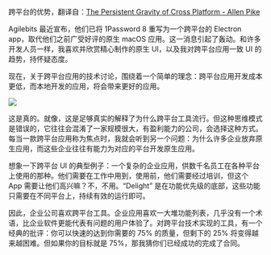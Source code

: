 跨平台的优势，翻译自：[The Persistent Gravity of Cross Platform - Allen Pike](https://allenpike.com/2021/gravity-of-cross-platform-apps)



Agilebits 最近宣布，他们已将 1Password 8 重写为一个跨平台的 Electron app，取代他们之前广受好评的原生 macOS 应用。这一消息引起了轰动。和许多开发人员一样，我喜欢并欣赏精心制作的原生 UI，以及我对跨平台应用一致 UI 的趋势，持怀疑态度。



现在，关于跨平台应用的技术讨论，围绕着一个简单的理念：跨平台应用开发成本更低，而本地开发的应用，将会带来更好的应用。



![](https://allenpike.com/images/2021/good-cheap-scale.png)



这是真的。就像，这是足够真实的解释了为什么跨平台工具流行。但这种思维模式是错误的，它往往会混淆了一家规模很大，有盈利能力的公司，会选择这种方式。每当一款跨平台应用称为焦点时，我就会听到另一个问题：为什么许多企业放弃原生应用，而这些企业往往有能力为对应的平台开发原生应用。



想象一下跨平台 UI 的典型例子：一个复杂的企业应用，供数千名员工在各种平台上使用的那种。他们需要在工作中用到，使用前，他们需要经过培训，但这个 App 需要让他们高兴嘛？不，不用。“Delight” 是在功能优先级的底部，这些功能只需要在不同平台上，持续有效的运行即可。



因此，企业公司喜欢跨平台工具。企业应用喜欢一大堆功能列表，几乎没有一个术语，比企业软件更能代表有问题的用户体验了。对跨平台技术实现的工具，有一个经典的批评：你可以快速的达到你需要的 75% 的质量，但剩下的 25% 将变得越来越困难。但如果你的目标就是 75%，那我猜你们已经成功的完成了合同。

